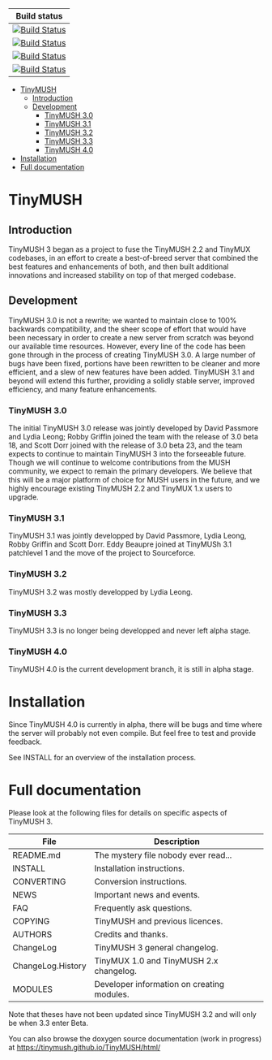 |Build status|
|------------|
|[![Build Status](https://github.com/TinyMUSH/TinyMUSH/actions/workflows/codeql-analysis.yml/badge.svg)](https://github.com/TinyMUSH/TinyMUSH/security)|
|[![Build Status](https://github.com/TinyMUSH/TinyMUSH/actions/workflows/ubuntu-latest.yml/badge.svg)](https://github.com/TinyMUSH/TinyMUSH/actions/workflows/ubuntu-latest.yml)|
|[![Build Status](https://github.com/TinyMUSH/TinyMUSH/actions/workflows/macos-latest.yml/badge.svg)](https://github.com/TinyMUSH/TinyMUSH/actions/workflows/macos-latest.yml)|
|[![Build Status](https://github.com/TinyMUSH/TinyMUSH/actions/workflows/Doxygen.yml/badge.svg)](https://github.com/TinyMUSH/TinyMUSH/actions/workflows/Doxygen.yml)|

- [TinyMUSH](#tinymush)
  - [Introduction](#introduction)
  - [Development](#development)
    - [TinyMUSH 3.0](#tinymush-30)
    - [TinyMUSH 3.1](#tinymush-31)
    - [TinyMUSH 3.2](#tinymush-32)
    - [TinyMUSH 3.3](#tinymush-33)
    - [TinyMUSH 4.0](#tinymush-40)
- [Installation](#installation)
- [Full documentation](#full-documentation)

# TinyMUSH

## Introduction
                              
TinyMUSH 3 began as a project to fuse the TinyMUSH 2.2 and TinyMUX codebases, in an
effort to create a best-of-breed server that combined the best features and
enhancements of both, and then built additional innovations and increased stability on
top of that merged codebase.

## Development

TinyMUSH 3.0 is not a rewrite; we wanted to maintain close to 100% backwards
compatibility, and the sheer scope of effort that would have been necessary in order to
create a new server from scratch was beyond our available time resources.  However, every
line of the code has been gone through in the process of creating TinyMUSH 3.0.  A large
number of bugs have been fixed, portions have been rewritten to be cleaner and more
efficient, and a slew of new features have been added.  TinyMUSH 3.1 and beyond will
extend this further, providing a solidly stable server, improved efficiency, and many
feature enhancements.

### TinyMUSH 3.0

The initial TinyMUSH 3.0 release was jointly developed by David Passmore and Lydia Leong;
Robby Griffin joined the team with the release of 3.0 beta 18, and Scott Dorr joined with
the release of 3.0 beta 23, and the team expects to continue to maintain TinyMUSH 3 into
the forseeable future. Though we will continue to welcome contributions from the MUSH
community, we expect to remain the primary developers.  We believe that this will be a
major platform of choice for MUSH users in the future, and we highly encourage existing
TinyMUSH 2.2 and TinyMUX 1.x users to upgrade.

### TinyMUSH 3.1

TinyMUSH 3.1 was jointly developped by David Passmore, Lydia Leong, Robby Griffin and Scott Dorr.  Eddy Beaupre joined at TinyMUSh 3.1 patchlevel 1 and the move of the project
to Sourceforce.

### TinyMUSH 3.2

TinyMUSH 3.2 was mostly developped by Lydia Leong.

### TinyMUSH 3.3

TinyMUSH 3.3 is no longer being developped and never left alpha stage.

### TinyMUSH 4.0

TinyMUSH 4.0 is the current development branch, it is still in alpha stage.

# Installation

Since TinyMUSH 4.0 is currently in alpha, there will be bugs and time where the server will probably not even compile. But feel free to test and provide feedback.

See INSTALL for an overview of the installation process.


# Full documentation

Please look at the following files for details on specific aspects of TinyMUSH 3.

|File             |Description                                                    |
|-----------------|---------------------------------------------------------------|
|README.md        |The mystery file nobody ever read...                           |
|INSTALL          |Installation instructions.                                     |
|CONVERTING       |Conversion instructions.                                       |
|NEWS             |Important news and events.                                     |
|FAQ              |Frequently ask questions.                                      |
|COPYING          |TinyMUSH and previous licences.                                |
|AUTHORS          |Credits and thanks.                                            |
|ChangeLog        |TinyMUSH 3 general changelog.                                  |
|ChangeLog.History|TinyMUX 1.0 and TinyMUSH 2.x changelog.                        |
|MODULES          |Developer information on creating modules.                     |

Note that theses have not been updated since TinyMUSH 3.2 and will only be when 3.3 enter
Beta.

You can also browse the doxygen source documentation (work in progress) at https://tinymush.github.io/TinyMUSH/html/
